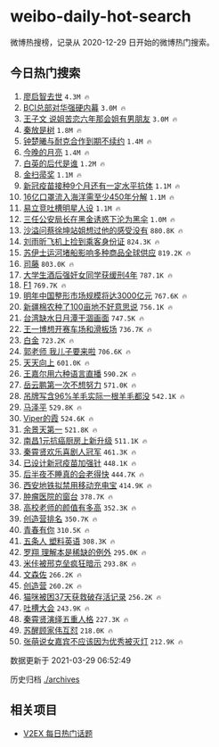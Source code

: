 # weibo-daily-hot-search

微博热搜榜，记录从 2020-12-29 日开始的微博热门搜索。

## 今日热门搜索

<!-- BEGIN -->

1. [廖启智去世](https://s.weibo.com/weibo?q=%23%E5%BB%96%E5%90%AF%E6%99%BA%E5%8E%BB%E4%B8%96%23&Refer=top) `4.3M 🔥`
1. [BCI总部对华强硬内幕](https://s.weibo.com/weibo?q=%23BCI%E6%80%BB%E9%83%A8%E5%AF%B9%E5%8D%8E%E5%BC%BA%E7%A1%AC%E5%86%85%E5%B9%95%23&Refer=top) `3.0M 🔥`
1. [王子文 说姐苦恋六年那会姐有男朋友](https://s.weibo.com/weibo?q=%E7%8E%8B%E5%AD%90%E6%96%87%20%E8%AF%B4%E5%A7%90%E8%8B%A6%E6%81%8B%E5%85%AD%E5%B9%B4%E9%82%A3%E4%BC%9A%E5%A7%90%E6%9C%89%E7%94%B7%E6%9C%8B%E5%8F%8B&Refer=top) `3.0M 🔥`
1. [秦放是树](https://s.weibo.com/weibo?q=%23%E7%A7%A6%E6%94%BE%E6%98%AF%E6%A0%91%23&Refer=top) `1.8M 🔥`
1. [钟楚曦与耐克合作到期不续约](https://s.weibo.com/weibo?q=%23%E9%92%9F%E6%A5%9A%E6%9B%A6%E4%B8%8E%E8%80%90%E5%85%8B%E5%90%88%E4%BD%9C%E5%88%B0%E6%9C%9F%E4%B8%8D%E7%BB%AD%E7%BA%A6%23&Refer=top) `1.4M 🔥`
1. [今晚的月亮](https://s.weibo.com/weibo?q=%E4%BB%8A%E6%99%9A%E7%9A%84%E6%9C%88%E4%BA%AE&Refer=top) `1.4M 🔥`
1. [白英的后代是谁](https://s.weibo.com/weibo?q=%E7%99%BD%E8%8B%B1%E7%9A%84%E5%90%8E%E4%BB%A3%E6%98%AF%E8%B0%81&Refer=top) `1.2M 🔥`
1. [金扫帚奖](https://s.weibo.com/weibo?q=%E9%87%91%E6%89%AB%E5%B8%9A%E5%A5%96&Refer=top) `1.1M 🔥`
1. [新冠疫苗接种9个月还有一定水平抗体](https://s.weibo.com/weibo?q=%23%E6%96%B0%E5%86%A0%E7%96%AB%E8%8B%97%E6%8E%A5%E7%A7%8D9%E4%B8%AA%E6%9C%88%E8%BF%98%E6%9C%89%E4%B8%80%E5%AE%9A%E6%B0%B4%E5%B9%B3%E6%8A%97%E4%BD%93%23&Refer=top) `1.1M 🔥`
1. [16亿口罩流入海洋需至少450年分解](https://s.weibo.com/weibo?q=%2316%E4%BA%BF%E5%8F%A3%E7%BD%A9%E6%B5%81%E5%85%A5%E6%B5%B7%E6%B4%8B%E9%9C%80%E8%87%B3%E5%B0%91450%E5%B9%B4%E5%88%86%E8%A7%A3%23&Refer=top) `1.1M 🔥`
1. [易立竞吐槽明星人设](https://s.weibo.com/weibo?q=%E6%98%93%E7%AB%8B%E7%AB%9E%E5%90%90%E6%A7%BD%E6%98%8E%E6%98%9F%E4%BA%BA%E8%AE%BE&Refer=top) `1.1M 🔥`
1. [三任公安局长在黑金诱惑下沦为黑伞](https://s.weibo.com/weibo?q=%23%E4%B8%89%E4%BB%BB%E5%85%AC%E5%AE%89%E5%B1%80%E9%95%BF%E5%9C%A8%E9%BB%91%E9%87%91%E8%AF%B1%E6%83%91%E4%B8%8B%E6%B2%A6%E4%B8%BA%E9%BB%91%E4%BC%9E%23&Refer=top) `1.0M 🔥`
1. [沙溢问蔡徐坤站姐想过他的感受没有](https://s.weibo.com/weibo?q=%23%E6%B2%99%E6%BA%A2%E9%97%AE%E8%94%A1%E5%BE%90%E5%9D%A4%E7%AB%99%E5%A7%90%E6%83%B3%E8%BF%87%E4%BB%96%E7%9A%84%E6%84%9F%E5%8F%97%E6%B2%A1%E6%9C%89%23&Refer=top) `880.8K 🔥`
1. [刘雨昕飞机上捡到乘客身份证](https://s.weibo.com/weibo?q=%23%E5%88%98%E9%9B%A8%E6%98%95%E9%A3%9E%E6%9C%BA%E4%B8%8A%E6%8D%A1%E5%88%B0%E4%B9%98%E5%AE%A2%E8%BA%AB%E4%BB%BD%E8%AF%81%23&Refer=top) `824.3K 🔥`
1. [苏伊士运河堵船影响多种商品全球供应](https://s.weibo.com/weibo?q=%23%E8%8B%8F%E4%BC%8A%E5%A3%AB%E8%BF%90%E6%B2%B3%E5%A0%B5%E8%88%B9%E5%BD%B1%E5%93%8D%E5%A4%9A%E7%A7%8D%E5%95%86%E5%93%81%E5%85%A8%E7%90%83%E4%BE%9B%E5%BA%94%23&Refer=top) `819.2K 🔥`
1. [司藤](https://s.weibo.com/weibo?q=%E5%8F%B8%E8%97%A4&Refer=top) `803.0K 🔥`
1. [大学生酒后强奸女同学获缓刑4年](https://s.weibo.com/weibo?q=%23%E5%A4%A7%E5%AD%A6%E7%94%9F%E9%85%92%E5%90%8E%E5%BC%BA%E5%A5%B8%E5%A5%B3%E5%90%8C%E5%AD%A6%E8%8E%B7%E7%BC%93%E5%88%914%E5%B9%B4%23&Refer=top) `787.1K 🔥`
1. [F1](https://s.weibo.com/weibo?q=F1&Refer=top) `769.7K 🔥`
1. [明年中国整形市场规模将达3000亿元](https://s.weibo.com/weibo?q=%23%E6%98%8E%E5%B9%B4%E4%B8%AD%E5%9B%BD%E6%95%B4%E5%BD%A2%E5%B8%82%E5%9C%BA%E8%A7%84%E6%A8%A1%E5%B0%86%E8%BE%BE3000%E4%BA%BF%E5%85%83%23&Refer=top) `767.6K 🔥`
1. [新疆棉农种了100亩地不好意思说](https://s.weibo.com/weibo?q=%23%E6%96%B0%E7%96%86%E6%A3%89%E5%86%9C%E7%A7%8D%E4%BA%86100%E4%BA%A9%E5%9C%B0%E4%B8%8D%E5%A5%BD%E6%84%8F%E6%80%9D%E8%AF%B4%23&Refer=top) `756.1K 🔥`
1. [台湾缺水日月潭干涸画面](https://s.weibo.com/weibo?q=%23%E5%8F%B0%E6%B9%BE%E7%BC%BA%E6%B0%B4%E6%97%A5%E6%9C%88%E6%BD%AD%E5%B9%B2%E6%B6%B8%E7%94%BB%E9%9D%A2%23&Refer=top) `747.5K 🔥`
1. [王一博想开赛车场和滑板场](https://s.weibo.com/weibo?q=%E7%8E%8B%E4%B8%80%E5%8D%9A%E6%83%B3%E5%BC%80%E8%B5%9B%E8%BD%A6%E5%9C%BA%E5%92%8C%E6%BB%91%E6%9D%BF%E5%9C%BA&Refer=top) `736.7K 🔥`
1. [白金](https://s.weibo.com/weibo?q=%E7%99%BD%E9%87%91&Refer=top) `723.2K 🔥`
1. [郭老师 我儿子要来啦](https://s.weibo.com/weibo?q=%E9%83%AD%E8%80%81%E5%B8%88%20%E6%88%91%E5%84%BF%E5%AD%90%E8%A6%81%E6%9D%A5%E5%95%A6&Refer=top) `706.6K 🔥`
1. [天天向上](https://s.weibo.com/weibo?q=%E5%A4%A9%E5%A4%A9%E5%90%91%E4%B8%8A&Refer=top) `601.0K 🔥`
1. [王嘉尔用六种语言直播](https://s.weibo.com/weibo?q=%23%E7%8E%8B%E5%98%89%E5%B0%94%E7%94%A8%E5%85%AD%E7%A7%8D%E8%AF%AD%E8%A8%80%E7%9B%B4%E6%92%AD%23&Refer=top) `590.2K 🔥`
1. [岳云鹏第一次不想努力](https://s.weibo.com/weibo?q=%23%E5%B2%B3%E4%BA%91%E9%B9%8F%E7%AC%AC%E4%B8%80%E6%AC%A1%E4%B8%8D%E6%83%B3%E5%8A%AA%E5%8A%9B%23&Refer=top) `571.0K 🔥`
1. [吊牌写含96%羊毛实际一根羊毛都没](https://s.weibo.com/weibo?q=%23%E5%90%8A%E7%89%8C%E5%86%99%E5%90%AB96%25%E7%BE%8A%E6%AF%9B%E5%AE%9E%E9%99%85%E4%B8%80%E6%A0%B9%E7%BE%8A%E6%AF%9B%E9%83%BD%E6%B2%A1%23&Refer=top) `542.1K 🔥`
1. [马泽平](https://s.weibo.com/weibo?q=%E9%A9%AC%E6%B3%BD%E5%B9%B3&Refer=top) `529.8K 🔥`
1. [Viper的霞](https://s.weibo.com/weibo?q=Viper%E7%9A%84%E9%9C%9E&Refer=top) `524.6K 🔥`
1. [余景天第一](https://s.weibo.com/weibo?q=%E4%BD%99%E6%99%AF%E5%A4%A9%E7%AC%AC%E4%B8%80&Refer=top) `521.8K 🔥`
1. [南昌1元抗癌厨房上新升级](https://s.weibo.com/weibo?q=%23%E5%8D%97%E6%98%8C1%E5%85%83%E6%8A%97%E7%99%8C%E5%8E%A8%E6%88%BF%E4%B8%8A%E6%96%B0%E5%8D%87%E7%BA%A7%23&Refer=top) `511.1K 🔥`
1. [秦霄贤欢乐喜剧人冠军](https://s.weibo.com/weibo?q=%23%E7%A7%A6%E9%9C%84%E8%B4%A4%E6%AC%A2%E4%B9%90%E5%96%9C%E5%89%A7%E4%BA%BA%E5%86%A0%E5%86%9B%23&Refer=top) `461.3K 🔥`
1. [已设计新冠疫苗加强针](https://s.weibo.com/weibo?q=%23%E5%B7%B2%E8%AE%BE%E8%AE%A1%E6%96%B0%E5%86%A0%E7%96%AB%E8%8B%97%E5%8A%A0%E5%BC%BA%E9%92%88%23&Refer=top) `448.1K 🔥`
1. [后半夜不睡真的会老得快](https://s.weibo.com/weibo?q=%23%E5%90%8E%E5%8D%8A%E5%A4%9C%E4%B8%8D%E7%9D%A1%E7%9C%9F%E7%9A%84%E4%BC%9A%E8%80%81%E5%BE%97%E5%BF%AB%23&Refer=top) `444.7K 🔥`
1. [西安地铁拟禁用移动充电宝](https://s.weibo.com/weibo?q=%23%E8%A5%BF%E5%AE%89%E5%9C%B0%E9%93%81%E6%8B%9F%E7%A6%81%E7%94%A8%E7%A7%BB%E5%8A%A8%E5%85%85%E7%94%B5%E5%AE%9D%23&Refer=top) `414.9K 🔥`
1. [肿瘤医院的窗台](https://s.weibo.com/weibo?q=%23%E8%82%BF%E7%98%A4%E5%8C%BB%E9%99%A2%E7%9A%84%E7%AA%97%E5%8F%B0%23&Refer=top) `378.7K 🔥`
1. [高校老师的颜值有多高](https://s.weibo.com/weibo?q=%23%E9%AB%98%E6%A0%A1%E8%80%81%E5%B8%88%E7%9A%84%E9%A2%9C%E5%80%BC%E6%9C%89%E5%A4%9A%E9%AB%98%23&Refer=top) `352.3K 🔥`
1. [创造营排名](https://s.weibo.com/weibo?q=%23%E5%88%9B%E9%80%A0%E8%90%A5%E6%8E%92%E5%90%8D%23&Refer=top) `350.7K 🔥`
1. [青春有你](https://s.weibo.com/weibo?q=%E9%9D%92%E6%98%A5%E6%9C%89%E4%BD%A0&Refer=top) `310.5K 🔥`
1. [五条人 塑料英语](https://s.weibo.com/weibo?q=%E4%BA%94%E6%9D%A1%E4%BA%BA%20%E5%A1%91%E6%96%99%E8%8B%B1%E8%AF%AD&Refer=top) `308.3K 🔥`
1. [罗翔 理解本是稀缺的例外](https://s.weibo.com/weibo?q=%E7%BD%97%E7%BF%94%20%E7%90%86%E8%A7%A3%E6%9C%AC%E6%98%AF%E7%A8%80%E7%BC%BA%E7%9A%84%E4%BE%8B%E5%A4%96&Refer=top) `295.0K 🔥`
1. [米佧被邢克垒疯狂暗示](https://s.weibo.com/weibo?q=%23%E7%B1%B3%E4%BD%A7%E8%A2%AB%E9%82%A2%E5%85%8B%E5%9E%92%E7%96%AF%E7%8B%82%E6%9A%97%E7%A4%BA%23&Refer=top) `293.8K 🔥`
1. [文森佐](https://s.weibo.com/weibo?q=%E6%96%87%E6%A3%AE%E4%BD%90&Refer=top) `266.2K 🔥`
1. [创造营](https://s.weibo.com/weibo?q=%E5%88%9B%E9%80%A0%E8%90%A5&Refer=top) `260.2K 🔥`
1. [猫咪被困37天获救破存活记录](https://s.weibo.com/weibo?q=%23%E7%8C%AB%E5%92%AA%E8%A2%AB%E5%9B%B037%E5%A4%A9%E8%8E%B7%E6%95%91%E7%A0%B4%E5%AD%98%E6%B4%BB%E8%AE%B0%E5%BD%95%23&Refer=top) `256.2K 🔥`
1. [吐槽大会](https://s.weibo.com/weibo?q=%E5%90%90%E6%A7%BD%E5%A4%A7%E4%BC%9A&Refer=top) `243.9K 🔥`
1. [秦霄贤演绎五重人格](https://s.weibo.com/weibo?q=%23%E7%A7%A6%E9%9C%84%E8%B4%A4%E6%BC%94%E7%BB%8E%E4%BA%94%E9%87%8D%E4%BA%BA%E6%A0%BC%23&Refer=top) `227.3K 🔥`
1. [苏醒顾家伟互怼](https://s.weibo.com/weibo?q=%23%E8%8B%8F%E9%86%92%E9%A1%BE%E5%AE%B6%E4%BC%9F%E4%BA%92%E6%80%BC%23&Refer=top) `218.0K 🔥`
1. [张萌说女嘉宾不应该因为优秀被灭灯](https://s.weibo.com/weibo?q=%23%E5%BC%A0%E8%90%8C%E8%AF%B4%E5%A5%B3%E5%98%89%E5%AE%BE%E4%B8%8D%E5%BA%94%E8%AF%A5%E5%9B%A0%E4%B8%BA%E4%BC%98%E7%A7%80%E8%A2%AB%E7%81%AD%E7%81%AF%23&Refer=top) `212.9K 🔥`

数据更新于 2021-03-29 06:52:49

<!-- END -->

历史归档 [./archives](./archives)

## 相关项目

- [V2EX 每日热门话题](https://github.com/boojack/v2ex-daily-hot-topic)
